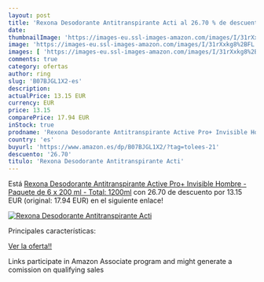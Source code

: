 ```yaml
---
layout: post
title: 'Rexona Desodorante Antitranspirante Acti al 26.70 % de descuento'
date: 
thumbnailImage: 'https://images-eu.ssl-images-amazon.com/images/I/31rXxkg8%2BFL._SL200_.jpg'
image: 'https://images-eu.ssl-images-amazon.com/images/I/31rXxkg8%2BFL._SL200_.jpg'
images: [ 'https://images-eu.ssl-images-amazon.com/images/I/31rXxkg8%2BFL._SL200_.jpg' ]
comments: true
category: ofertas
author: ring
slug: 'B07BJGL1X2-es'
description:
actualPrice: 13.15 EUR
currency: EUR
price: 13.15
comparePrice: 17.94 EUR
inStock: true
prodname: 'Rexona Desodorante Antitranspirante Active Pro+ Invisible Hombre - Paquete de 6 x 200 ml - Total: 1200ml'
country: 'es'
buyurl: 'https://www.amazon.es/dp/B07BJGL1X2/?tag=tolees-21'
descuento: '26.70'
titulo: 'Rexona Desodorante Antitranspirante Acti'
---
```


Está [Rexona Desodorante Antitranspirante Active Pro+ Invisible Hombre - Paquete de 6 x 200 ml - Total: 1200ml](https://www.amazon.es/dp/B07BJGL1X2/?tag=tolees-21) con 26.70 de descuento por 13.15 EUR (original: 17.94 EUR) en el siguiente enlace!

[![Rexona Desodorante Antitranspirante Acti](https://images-eu.ssl-images-amazon.com/images/I/31rXxkg8%2BFL._SL200_.jpg)](https://www.amazon.es/dp/B07BJGL1X2/?tag=tolees-21)

Principales características:


[Ver la oferta!!](https://www.amazon.es/dp/B07BJGL1X2/?tag=tolees-21)

Links participate in Amazon Associate program and might generate a comission on qualifying sales


